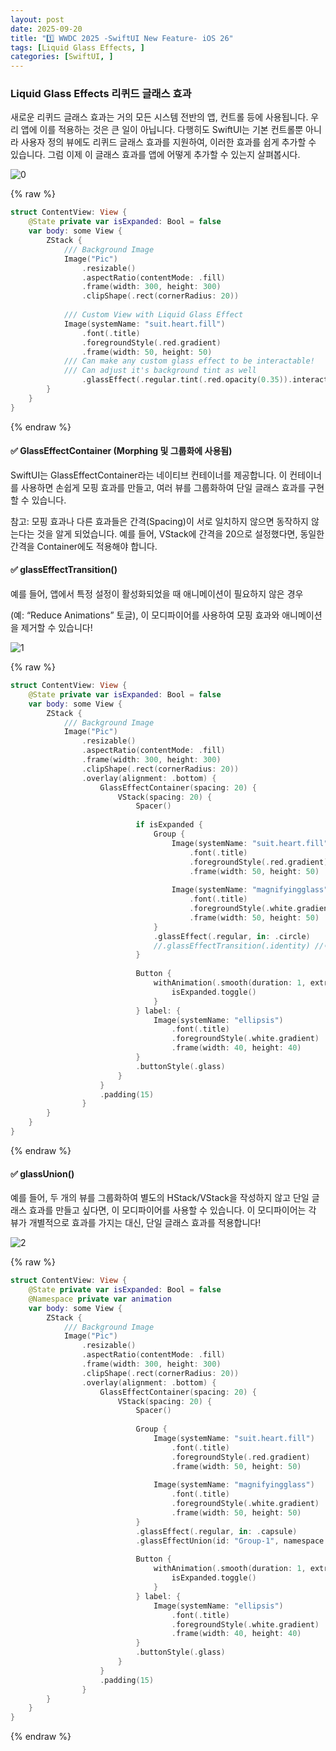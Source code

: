 ```yaml
---
layout: post
date: 2025-09-20
title: "1️⃣ WWDC 2025 -SwiftUI New Feature- iOS 26"
tags: [Liquid Glass Effects, ]
categories: [SwiftUI, ]
---
```




###  Liquid Glass Effects 리퀴드 글래스 효과


새로운 리퀴드 글래스 효과는 거의 모든 시스템 전반의 앱, 컨트롤 등에 사용됩니다.
우리 앱에 이를 적용하는 것은 큰 일이 아닙니다.
다행히도 SwiftUI는 기본 컨트롤뿐 아니라 사용자 정의 뷰에도 리퀴드 글래스 효과를 지원하여, 이러한 효과를 쉽게 추가할 수 있습니다.
그럼 이제 이 글래스 효과를 앱에 어떻게 추가할 수 있는지 살펴봅시다.


![0](/assets/img/2025-09-20-1️⃣ WWDC-2025--SwiftUI-New-Feature--iOS-26.md/0.png)



{% raw %}
```swift
struct ContentView: View {
    @State private var isExpanded: Bool = false
    var body: some View {
        ZStack {
            /// Background Image
            Image("Pic")
                .resizable()
                .aspectRatio(contentMode: .fill)
                .frame(width: 300, height: 300)
                .clipShape(.rect(cornerRadius: 20))
                
            /// Custom View with Liquid Glass Effect
            Image(systemName: "suit.heart.fill")
                .font(.title)
                .foregroundStyle(.red.gradient)
                .frame(width: 50, height: 50)
            /// Can make any custom glass effect to be interactable!
            /// Can adjust it's background tint as well
                .glassEffect(.regular.tint(.red.opacity(0.35)).interactive(), in: .circle)
        }
    }
}
```
{% endraw %}




#### ✅ GlassEffectContainer (Morphing 및 그룹화에 사용됨)


SwiftUI는 GlassEffectContainer라는 네이티브 컨테이너를 제공합니다.
이 컨테이너를 사용하면 손쉽게 모핑 효과를 만들고, 여러 뷰를 그룹화하여 단일 글래스 효과를 구현할 수 있습니다.


참고:
모핑 효과나 다른 효과들은 간격(Spacing)이 서로 일치하지 않으면 동작하지 않는다는 것을 알게 되었습니다.
예를 들어, VStack에 간격을 20으로 설정했다면, 동일한 간격을 Container에도 적용해야 합니다.



#### ✅ glassEffectTransition()


예를 들어, 앱에서 특정 설정이 활성화되었을 때 애니메이션이 필요하지 않은 경우


(예: “Reduce Animations” 토글), 이 모디파이어를 사용하여 모핑 효과와 애니메이션을 제거할 수 있습니다!


![1](/assets/img/2025-09-20-1️⃣ WWDC-2025--SwiftUI-New-Feature--iOS-26.md/1.png)



{% raw %}
```swift
struct ContentView: View {
    @State private var isExpanded: Bool = false
    var body: some View {
        ZStack {
            /// Background Image
            Image("Pic")
                .resizable()
                .aspectRatio(contentMode: .fill)
                .frame(width: 300, height: 300)
                .clipShape(.rect(cornerRadius: 20))
                .overlay(alignment: .bottom) {
                    GlassEffectContainer(spacing: 20) {
                        VStack(spacing: 20) {
                            Spacer()
                            
                            if isExpanded {
                                Group {
                                    Image(systemName: "suit.heart.fill")
                                        .font(.title)
                                        .foregroundStyle(.red.gradient)
                                        .frame(width: 50, height: 50)
                                    
                                    Image(systemName: "magnifyingglass")
                                        .font(.title)
                                        .foregroundStyle(.white.gradient)
                                        .frame(width: 50, height: 50)
                                }
                                .glassEffect(.regular, in: .circle)
                                //.glassEffectTransition(.identity) //이 모디파이어를 사용하여 모핑 효과와 애니메이션을 제거할 수 있습니다!
                            }
                            
                            Button {
                                withAnimation(.smooth(duration: 1, extraBounce: 0)) {
                                    isExpanded.toggle()
                                }
                            } label: {
                                Image(systemName: "ellipsis")
                                    .font(.title)
                                    .foregroundStyle(.white.gradient)
                                    .frame(width: 40, height: 40)
                            }
                            .buttonStyle(.glass)
                        }
                    }
                    .padding(15)
                }
        }
    }
}
```
{% endraw %}




#### ✅ glassUnion()


예를 들어, 두 개의 뷰를 그룹화하여 별도의 HStack/VStack을 작성하지 않고 단일 글래스 효과를 만들고 싶다면,
이 모디파이어를 사용할 수 있습니다.
이 모디파이어는 각 뷰가 개별적으로 효과를 가지는 대신, 단일 글래스 효과를 적용합니다!


![2](/assets/img/2025-09-20-1️⃣ WWDC-2025--SwiftUI-New-Feature--iOS-26.md/2.png)



{% raw %}
```swift
struct ContentView: View {
    @State private var isExpanded: Bool = false
    @Namespace private var animation
    var body: some View {
        ZStack {
            /// Background Image
            Image("Pic")
                .resizable()
                .aspectRatio(contentMode: .fill)
                .frame(width: 300, height: 300)
                .clipShape(.rect(cornerRadius: 20))
                .overlay(alignment: .bottom) {
                    GlassEffectContainer(spacing: 20) {
                        VStack(spacing: 20) {
                            Spacer()
                            
                            Group {
                                Image(systemName: "suit.heart.fill")
                                    .font(.title)
                                    .foregroundStyle(.red.gradient)
                                    .frame(width: 50, height: 50)
                                
                                Image(systemName: "magnifyingglass")
                                    .font(.title)
                                    .foregroundStyle(.white.gradient)
                                    .frame(width: 50, height: 50)
                            }
                            .glassEffect(.regular, in: .capsule)
                            .glassEffectUnion(id: "Group-1", namespace: animation)
                            
                            Button {
                                withAnimation(.smooth(duration: 1, extraBounce: 0)) {
                                    isExpanded.toggle()
                                }
                            } label: {
                                Image(systemName: "ellipsis")
                                    .font(.title)
                                    .foregroundStyle(.white.gradient)
                                    .frame(width: 40, height: 40)
                            }
                            .buttonStyle(.glass)
                        }
                    }
                    .padding(15)
                }
        }
    }
}
```
{% endraw %}




#### 

